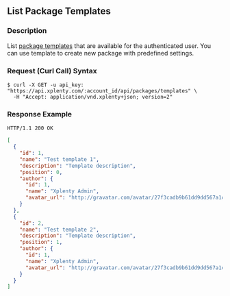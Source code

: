 ## List Package Templates

### Description
List [package templates](https://github.com/xplenty/xplenty-api-doc-v2/blob/master/resources/packate-template.md) that are available for the authenticated user.
You can use template to create new package with predefined settings.

### Request (Curl Call) Syntax
```shell
$ curl -X GET -u api_key: "https://api.xplenty.com/:account_id/api/packages/templates" \
  -H "Accept: application/vnd.xplenty+json; version=2"
```
### Response Example
```HTTP
HTTP/1.1 200 OK
```

```json
[
  {
    "id": 1,
    "name": "Test template 1",
    "description": "Template description",
    "position": 0,
    "author": {
      "id": 1,
      "name": "Xplenty Admin",
      "avatar_url": "http://gravatar.com/avatar/27f3cadb9b61dd9dd567a1c6b3d4028b.png?d=retro&s=140"
    }
  },
  {
    "id": 2,
    "name": "Test template 2",
    "description": "Template description",
    "position": 1,
    "author": {
      "id": 1,
      "name": "Xplenty Admin",
      "avatar_url": "http://gravatar.com/avatar/27f3cadb9b61dd9dd567a1c6b3d4028b.png?d=retro&s=140"
    }
  }
]
```
